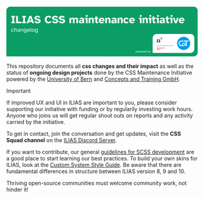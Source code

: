 ![ILIAS CSS Maintenance Initiative Changelog](_imgs/top-level/header_ILIAS-CSS-maintenance-initiative_changelog.png)

This repository documents all **css changes and their impact** as well as the status of **ongoing design projects** done by the CSS Maintenance Initiative powered by the [University of Bern](https://www.unibe.ch/) and [Concepts and Training GmbH](https://concepts-and-training.de/).

> [!IMPORTANT]
> If improved UX and UI in ILIAS are important to you, please consider supporting our initiative with funding or by regularily investing work hours. Anyone who joins us will get regular shout outs on reports and any activity carried by the initiative.

To get in contact, join the conversation and get updates, visit the **CSS Squad channel** on the [ILIAS Discord Server](https://discord.gg/H9v2v2Ar2T).

If you want to contribute, our general [guidelines for SCSS development](https://github.com/ILIAS-eLearning/ILIAS/blob/release_10/templates/Guidelines_SCSS-Coding.md) are a good place to start learning our best practices. To build your own skins for ILIAS, look at the [Custom System Style Guide](https://github.com/ILIAS-eLearning/ILIAS/blob/release_10/templates/Readme.md). Be aware that there are fundamental differences in structure between ILIAS version 8, 9 and 10.

Thriving open-source communities must welcome community work, not hinder it!
